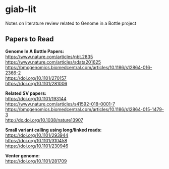 # giab-lit
Notes on literature review related to Genome in a Bottle project

## Papers to Read
__Genome In A Bottle Papers:__    
https://www.nature.com/articles/nbt.2835  
https://www.nature.com/articles/sdata201625  
https://bmcgenomics.biomedcentral.com/articles/10.1186/s12864-016-2366-2  
https://doi.org/10.1101/270157  
https://doi.org/10.1101/281006  
 
__Related SV papers:__  
https://doi.org/10.1101/193144  
https://www.nature.com/articles/s41592-018-0001-7  
https://bmcgenomics.biomedcentral.com/articles/10.1186/s12864-015-1479-3  
http://dx.doi.org/10.1038/nature13907  
 
 
__Small variant calling using long/linked reads:__    
https://doi.org/10.1101/293944  
https://doi.org/10.1101/310458  
https://doi.org/10.1101/230946  
 
__Venter genome:__   
https://doi.org/10.1101/281709
